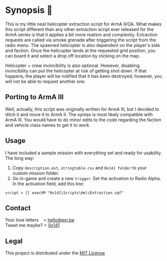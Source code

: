 Synopsis 📜
===========
This is my little neat helicopter extraction script for ArmA II/OA. What makes this script different than any other extraction script ever released for the ArmA series is that it applies a bit more realism and complexity. Extraction requests are called via smoke grenade after triggering the script from the radio menu. The spawned helicopter is also dependent on the player's side and faction. Once the helicopter lands at the requested grid position, you can board it and select a drop off location by clicking on the map.

Helicopter + crew invincibility is also optional. However, disabling invincibility can put the helicopter at risk of getting shot down. If that happens, the player will be notified that it has been destroyed; however, you will not be able to request another one.

Porting to ArmA III
-------------------
Well, actually, this script was originally written for ArmA III, but I decided to ditch it and move it to ArmA II. The syntax is most likely compatible with ArmA III. You would have to do minor edits to the code regarding the faction and vehicle class names to get it to work.

Usage
-----
I have included a sample mission with everything set and ready for usability. The long way:

1. Copy `description.ext`, `stringtable.csv` and `0x141 folder` to your custom mission folder.
2. Go in-game and create a new `trigger`. Set the activation to Radio Alpha. In the activation field, add this line:
```SQF
script = [] execVM "0x141\Scripts\HeliExtraction.sqf"
```

Contact
-------
Your love letters &nbsp;&nbsp;&nbsp;> hello@exr.be
<br/>
Tweet me maybe?   > [0x141](https://twitter.com/0x141)

Legal
-----
This project is distributed under the [MIT License](https://opensource.org/licenses/MIT)
